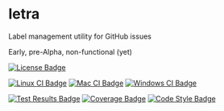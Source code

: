 # letra
Label management utility for GitHub issues

Early, pre-Alpha, non-functional (yet)

[![License Badge][license-badge]][license-url] 

[![Linux CI Badge][linux-ci-badge]][linux-ci-url]
[![Mac CI Badge][mac-ci-badge]][mac-ci-url]
[![Windows CI Badge][windows-ci-badge]][windows-ci-url]  

[![Test Results Badge][tests-badge]][tests-url]
[![Coverage Badge][coverage-badge]][coverage-url]
[![Code Style Badge][black-badge]][black]


[version-badge]: https://img.shields.io/pypi/v/letra.svg?style=flat-square
[license-url]: ./LICENSE
[license-badge]: https://img.shields.io/github/license/swellaby/letra.svg?style=flat-square&color=blue
[downloads-badge]: https://img.shields.io/pypi/dm/letra.svg?style=flat-square
[linux-ci-badge]: https://img.shields.io/azure-devops/build/swellaby/opensource/49/master.svg?label=linux%20build&style=flat-square
[linux-ci-url]: https://dev.azure.com/swellaby/OpenSource/_build/latest?definitionId=49
[mac-ci-badge]: https://img.shields.io/azure-devops/build/swellaby/opensource/90/master.svg?label=mac%20build&style=flat-square
[mac-ci-url]: https://dev.azure.com/swellaby/OpenSource/_build/latest?definitionId=90
[windows-ci-badge]: https://img.shields.io/azure-devops/build/swellaby/opensource/56/master.svg?label=windows%20build&style=flat-square
[windows-ci-url]: https://dev.azure.com/swellaby/OpenSource/_build/latest?definitionId=91
[coverage-badge]: https://img.shields.io/azure-devops/coverage/swellaby/opensource/91/master.svg?style=flat-square
[coverage-url]: https://codecov.io/gh/swellaby/letra
[tests-badge]: https://img.shields.io/azure-devops/tests/swellaby/opensource/91/master.svg?label=unit%20tests&style=flat-square
[tests-url]: https://dev.azure.com/swellaby/OpenSource/_build/latest?definitionId=91&view=ms.vss-test-web.build-test-results-tab
[black-badge]: https://img.shields.io/badge/code%20style-black-black.svg?style=flat-square
[black]: https://black.readthedocs.io/en/stable/
[contributing]: .github/CONTRIBUTING.md
